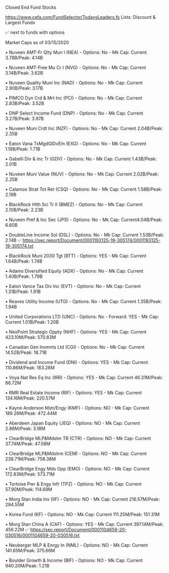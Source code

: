 Closed End Fund Stocks

https://www.cefa.com/FundSelector/TodaysLeaders.fs
Lists: Discount & Largest Funds

✅ next to funds with options

Market Caps as of 03/15/2020

• Nuveen AMT-Fr Qlty Mun I (NEA) - Options: No - Mk Cap: Current 3.78B/Peak: 4.14B

• Nuveen AMT-Free Mu Cr I (NVG) - Options: No - Mk Cap: Current 3.14B/Peak: 3.62B

• Nuveen Quality Muni Inc (NAD) - Options: No - Mk Cap: Current 2.90B/Peak: 3.17B

• PIMCO Dyn Crd & Mrt Inc (PCI) - Options: No - Mk Cap: Current 2.83B/Peak: 3.52B

• DNP Select Income Fund (DNP) - Options: No - Mk Cap: Current 3.27B/Peak: 3.97B

• Nuveen Muni Crdt Inc (NZF) - Options: No - Mk Cap: Current 2.04B/Peak: 2.35B

• Eaton Vana TxMgdGlDvEIn (EXG) - Options: No - Mk Cap: Current 1.19B/Peak: 1.71B

• Gabelli Div & Inc Tr (GDV) - Options: No - Mk Cap: Current 1.43B/Peak: 2.01B

• Nuveen Muni Value (NUV) - Options: No - Mk Cap: Current 2.02B/Peak: 2.25B

• Calamos Strat Tot Ret (CSQ) - Options: No - Mk Cap: Current 1.58B/Peak: 2.19B

• BlackRock Hlth Sci Tr II (BMEZ) - Options: No - Mk Cap: Current 2.10B/Peak: 2.23B

• Nuveen Pref & Inc Sec (JPS) - Options: No - Mk Cap: Current4.04B/Peak: 6.60B

• DoubleLine Income Sol (DSL) - Options: No - Mk Cap: Current 1.53B/Peak: 2.14B ✅
https://sec.report/Document/0001193125-19-305174/0001193125-19-305174.txt

• BlackRock Muni 2030 Tgt (BTT) - Options: YES - Mk Cap: Current 1.64B/Peak: 1.74B

• Adams Diversified Equity (ADX) - Options: No - Mk Cap: Current 1.40B/Peak: 1.79B

• Eaton Vance Tax Div Inc (EVT) - Options: No - Mk Cap: Current 1.31B/Peak: 1.91B

• Reaves Utility Income (UTG) - Options: No - Mk Cap: Current 1.35B/Peak: 1.94B

• United Corporations LTD (UNC) - Options: No - Forward: YES - Mk Cap: Current 1.01B/Peak: 1.20B 

• NexPoint Strategic Oppty (NHF) - Options: YES - Mk Cap: Current 423.10M/Peak: 570.83M 

• Canadian Gen Invmnts Ltd (CGI) - Options: No - Mk Cap: Current 14.52B/Peak: 18.71B

• Dividend and Income Fund (DNI) - Options: YES - Mk Cap: Current 110.86M/Peak: 163.26M 

• Voya Nat Res Eq Inc (IRR) - Options: YES - Mk Cap: Current 46.31M/Peak: 86.72M

• RMR Real Estate Income (RIF) - Options: YES - Mk Cap: Current 134.16M/Peak: 220.57M

• Kayne Anderson Mstr/Engy (KMF) - Options: NO - Mk Cap: Current 189.26M/Peak: 472.44M

• Aberdeen Japan Equity (JEQ) - Options: NO - Mk Cap: Current 2.86M/Peak: 3.18M

• ClearBridge MLP&Mdstm TR (CTR) - Options: NO - Mk Cap: Current 37.74M/Peak: 47.58M

• ClearBridge MLP&Mdstrm (CEM) - Options: NO - Mk Cap: Current 238.71M/Peak: 758.38M

• ClearBridge Engy Mds Opp (EMO) - Options: NO - Mk Cap: Current 172.83M/Peak: 573.71M

• Tortoise Pwr & Engy Infr (TPZ) - Options: NO - Mk Cap: Current 57.90M/Peak: 114.69M

• Morg Stan India Inv (IIF) - Options: NO - Mk Cap: Current 216.57M/Peak: 294.55M

• Korea Fund (KF) - Options: NO - Mk Cap: Current 111.25M/Peak: 151.31M

• Morg Stan China A (CAF) - Options: YES - Mk Cap: Current 397.14M/Peak: 456.22M ✅
https://sec.report/Document/0001104659-20-030516/0001104659-20-030516.txt

• Neuberger MLP & Enrgy In (NML) - Options: NO - Mk Cap: Current 141.65M/Peak: 375.66M

• Boulder Growth & Income (BIF) - Options: NO - Mk Cap: Current 940.20M/Peak: 1.21B
